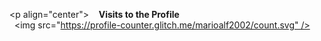 <p align="center">  
   <b>Visits to the Profile</b> 
   <br> 
   <img src="https://profile-counter.glitch.me/marioalf2002/count.svg" /> 
 </p>
